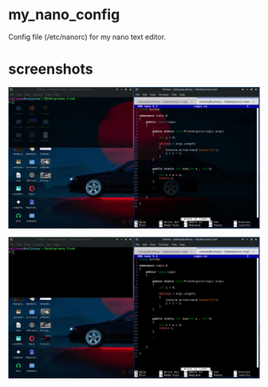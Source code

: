 # my_nano_config
Config file (/etc/nanorc) for my nano text editor.


# screenshots
![screenshot](https://github.com/CollinseyNyaga/my_nano_config/blob/main/screenshots/cap1)

![screenshot](https://github.com/CollinseyNyaga/my_nano_config/blob/main/screenshots/cap2)
